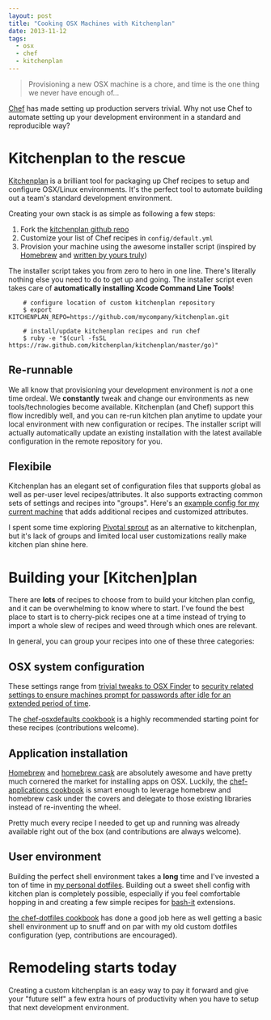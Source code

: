 ```yaml
---
layout: post
title: "Cooking OSX Machines with Kitchenplan"
date: 2013-11-12
tags:
  - osx
  - chef
  - kitchenplan
---
```


> Provisioning a new OSX machine is a chore, and time is the one thing we never have enough of...

[Chef](http://www.opscode.com/chef/) has made setting up production servers trivial.  Why not use Chef to automate setting up your development environment in a standard and reproducible way?

# Kitchenplan to the rescue


[Kitchenplan](http://vanderveer.be/blog/2013/04/14/presenting-kitchenplan/) is a brilliant tool for packaging up Chef recipes to setup and configure OSX/Linux environments.  It's the perfect tool to automate building out a team's standard development environment.

Creating your own stack is as simple as following a few steps:

1. Fork the [kitchenplan github repo](https://github.com/thegarage/kitchenplan/)
2. Customize your list of Chef recipes in `config/default.yml`
3. Provision your machine using the awesome installer script (inspired by [Homebrew](https://raw.github.com/mxcl/homebrew/go) and [written by yours truly](https://github.com/kitchenplan/kitchenplan/pull/33))


The installer script takes you from zero to hero in one line.  There's literally nothing else you need to do to get up and going.  The installer script even takes care of **automatically installing Xcode Command Line Tools**!

```
    # configure location of custom kitchenplan repository
    $ export KITCHENPLAN_REPO=https://github.com/mycompany/kitchenplan.git

    # install/update kitchenplan recipes and run chef
    $ ruby -e "$(curl -fsSL https://raw.github.com/kitchenplan/kitchenplan/master/go)"
```

## Re-runnable
We all know that provisioning your development environment is *not* a one time ordeal.  We **constantly** tweak and change our environments as new tools/technologies become available.  Kitchenplan (and Chef) support this flow incredibly well, and you can re-run kitchen plan anytime to update your local environment with new configuration or recipes.  The installer script will actually automatically update an existing installation with the latest available configuration in the remote repository for you.

## Flexibile
Kitchenplan has an elegant set of configuration files that supports global as well as per-user level recipes/attributes.  It also supports extracting common sets of settings and recipes into "groups".  Here's an [example config for my current machine](https://github.com/thegarage/kitchenplan/blob/master/config/people/ryansonnek.yml) that adds additional recipes and customized attributes.

I spent some time exploring [Pivotal sprout](https://github.com/wireframe/chef-osxbootstrap) as an alternative to kitchenplan, but it's lack of groups and limited local user customizations really make kitchen plan shine here.

# Building your [Kitchen]plan

There are **lots** of recipes to choose from to build your kitchen plan config, and it can be overwhelming to know where to start.  I've found the best place to start is to cherry-pick recipes one at a time instead of trying to import a whole slew of recipes and weed through which ones are relevant.

In general, you can group your recipes into one of these three categories:

## OSX system configuration

These settings range from [trivial tweaks to OSX Finder](https://github.com/thegarage/chef-osxdefaults/blob/master/recipes/finder_display_full_path.rb) to [security related settings to ensure machines prompt for passwords after idle for an extended period of time](https://github.com/thegarage/chef-osxdefaults/blob/master/recipes/set_screensaver_preferences.rb).

The [chef-osxdefaults cookbook](https://github.com/kitchenplan/chef-osxdefaults) is a highly recommended starting point for these recipes (contributions welcome).

## Application installation

[Homebrew](http://brew.sh) and [homebrew cask](https://github.com/phinze/homebrew-cask) are absolutely awesome and have pretty much cornered the market for installing apps on OSX.  Luckily, the [chef-applications cookbook](https://github.com/kitchenplan/chef-applications) is smart enough to leverage homebrew and homebrew cask under the covers and delegate to those existing libraries instead of re-inventing the wheel.

Pretty much every recipe I needed to get up and running was already available right out of the box (and contributions are always welcome).

## User environment
Building the perfect shell environment takes a **long** time and I've invested a ton of time in [my personal dotfiles](https://github.com/wireframe/dotfiles
).  Building out a sweet shell config with kitchen plan is completely possible, especially if you feel comfortable hopping in and creating a few simple recipes for [bash-it](https://github.com/revans/bash-it) extensions.

[the chef-dotfiles cookbook](https://github.com/thegarage/chef-dotfiles) has done a good job here as well getting a basic shell environment up to snuff and on par with my old custom dotfiles configuration (yep, contributions are encouraged).

# Remodeling starts today

Creating a custom kitchenplan is an easy way to pay it forward and give your "future self" a few extra hours of productivity when you have to setup that next development environment.
